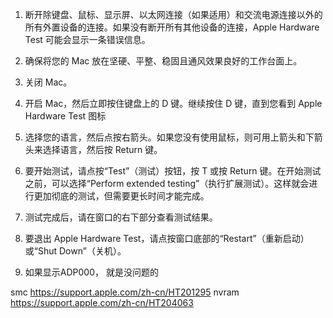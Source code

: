 1. 断开除键盘、鼠标、显示屏、以太网连接（如果适用）和交流电源连接以外的所有外置设备的连接。如果没有断开所有其他设备的连接，Apple Hardware Test 可能会显示一条错误信息。 

2. 确保将您的 Mac 放在坚硬、平整、稳固且通风效果良好的工作台面上。

3. 关闭 Mac。

4. 开启 Mac，然后立即按住键盘上的 D 键。继续按住 D 键，直到您看到 Apple Hardware Test 图标

5. 选择您的语言，然后点按右箭头。如果您没有使用鼠标，则可用上箭头和下箭头来选择语言，然后按 Return 键。

6. 要开始测试，请点按“Test”（测试）按钮，按 T 或按 Return 键。在开始测试之前，可以选择“Perform extended testing”（执行扩展测试）。这样就会进行更加彻底的测试，但需要更长时间才能完成。

7. 测试完成后，请在窗口的右下部分查看测试结果。

8. 要退出 Apple Hardware Test，请点按窗口底部的“Restart”（重新启动）或“Shut Down”（关机）。

9. 如果显示ADP000， 就是没问题的


smc https://support.apple.com/zh-cn/HT201295
nvram https://support.apple.com/zh-cn/HT204063  